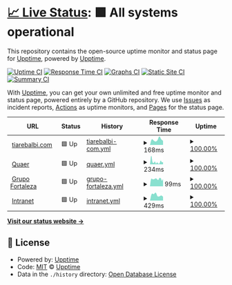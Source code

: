 # [📈 Live Status](https://uptime.tiarebalbi.com): <!--live status--> **🟩 All systems operational**

This repository contains the open-source uptime monitor and status page for [Upptime](https://upptime.js.org), powered by [Upptime](https://github.com/upptime/upptime).

[![Uptime CI](https://github.com/koj-co/upptime/workflows/Uptime%20CI/badge.svg)](https://github.com/koj-co/upptime/actions?query=workflow%3A%22Uptime+CI%22)
[![Response Time CI](https://github.com/koj-co/upptime/workflows/Response%20Time%20CI/badge.svg)](https://github.com/koj-co/upptime/actions?query=workflow%3A%22Response+Time+CI%22)
[![Graphs CI](https://github.com/koj-co/upptime/workflows/Graphs%20CI/badge.svg)](https://github.com/koj-co/upptime/actions?query=workflow%3A%22Graphs+CI%22)
[![Static Site CI](https://github.com/koj-co/upptime/workflows/Static%20Site%20CI/badge.svg)](https://github.com/koj-co/upptime/actions?query=workflow%3A%22Static+Site+CI%22)
[![Summary CI](https://github.com/koj-co/upptime/workflows/Summary%20CI/badge.svg)](https://github.com/koj-co/upptime/actions?query=workflow%3A%22Summary+CI%22)

With [Upptime](https://upptime.js.org), you can get your own unlimited and free uptime monitor and status page, powered entirely by a GitHub repository. We use [Issues](https://github.com/upptime/upptime/issues) as incident reports, [Actions](https://github.com/upptime/upptime/actions) as uptime monitors, and [Pages](https://uptime.tiarebalbi.com) for the status page.

<!--start: status pages-->
<!-- This summary is generated by Upptime (https://github.com/upptime/upptime) -->
<!-- Do not edit this manually, your changes will be overwritten -->
<!-- prettier-ignore -->
| URL | Status | History | Response Time | Uptime |
| --- | ------ | ------- | ------------- | ------ |
| <img alt="" src="https://favicons.githubusercontent.com/tiarebalbi.com" height="13"> [tiarebalbi.com](https://tiarebalbi.com) | 🟩 Up | [tiarebalbi-com.yml](https://github.com/tiarebalbi/uptime/commits/master/history/tiarebalbi-com.yml) | <details><summary><img alt="Response time graph" src="./graphs/tiarebalbi-com/response-time-week.png" height="20"> 168ms</summary><br><a href="https://uptime.tiarebalbi.com/history/tiarebalbi-com"><img alt="Response time 168" src="https://img.shields.io/endpoint?url=https%3A%2F%2Fraw.githubusercontent.com%2Ftiarebalbi%2Fuptime%2Fmaster%2Fapi%2Ftiarebalbi-com%2Fresponse-time.json"></a><br><a href="https://uptime.tiarebalbi.com/history/tiarebalbi-com"><img alt="24-hour response time 115" src="https://img.shields.io/endpoint?url=https%3A%2F%2Fraw.githubusercontent.com%2Ftiarebalbi%2Fuptime%2Fmaster%2Fapi%2Ftiarebalbi-com%2Fresponse-time-day.json"></a><br><a href="https://uptime.tiarebalbi.com/history/tiarebalbi-com"><img alt="7-day response time 168" src="https://img.shields.io/endpoint?url=https%3A%2F%2Fraw.githubusercontent.com%2Ftiarebalbi%2Fuptime%2Fmaster%2Fapi%2Ftiarebalbi-com%2Fresponse-time-week.json"></a><br><a href="https://uptime.tiarebalbi.com/history/tiarebalbi-com"><img alt="30-day response time 168" src="https://img.shields.io/endpoint?url=https%3A%2F%2Fraw.githubusercontent.com%2Ftiarebalbi%2Fuptime%2Fmaster%2Fapi%2Ftiarebalbi-com%2Fresponse-time-month.json"></a><br><a href="https://uptime.tiarebalbi.com/history/tiarebalbi-com"><img alt="1-year response time 168" src="https://img.shields.io/endpoint?url=https%3A%2F%2Fraw.githubusercontent.com%2Ftiarebalbi%2Fuptime%2Fmaster%2Fapi%2Ftiarebalbi-com%2Fresponse-time-year.json"></a></details> | <details><summary><a href="https://uptime.tiarebalbi.com/history/tiarebalbi-com">100.00%</a></summary><a href="https://uptime.tiarebalbi.com/history/tiarebalbi-com"><img alt="All-time uptime 100.00%" src="https://img.shields.io/endpoint?url=https%3A%2F%2Fraw.githubusercontent.com%2Ftiarebalbi%2Fuptime%2Fmaster%2Fapi%2Ftiarebalbi-com%2Fuptime.json"></a><br><a href="https://uptime.tiarebalbi.com/history/tiarebalbi-com"><img alt="24-hour uptime 100.00%" src="https://img.shields.io/endpoint?url=https%3A%2F%2Fraw.githubusercontent.com%2Ftiarebalbi%2Fuptime%2Fmaster%2Fapi%2Ftiarebalbi-com%2Fuptime-day.json"></a><br><a href="https://uptime.tiarebalbi.com/history/tiarebalbi-com"><img alt="7-day uptime 100.00%" src="https://img.shields.io/endpoint?url=https%3A%2F%2Fraw.githubusercontent.com%2Ftiarebalbi%2Fuptime%2Fmaster%2Fapi%2Ftiarebalbi-com%2Fuptime-week.json"></a><br><a href="https://uptime.tiarebalbi.com/history/tiarebalbi-com"><img alt="30-day uptime 100.00%" src="https://img.shields.io/endpoint?url=https%3A%2F%2Fraw.githubusercontent.com%2Ftiarebalbi%2Fuptime%2Fmaster%2Fapi%2Ftiarebalbi-com%2Fuptime-month.json"></a><br><a href="https://uptime.tiarebalbi.com/history/tiarebalbi-com"><img alt="1-year uptime 100.00%" src="https://img.shields.io/endpoint?url=https%3A%2F%2Fraw.githubusercontent.com%2Ftiarebalbi%2Fuptime%2Fmaster%2Fapi%2Ftiarebalbi-com%2Fuptime-year.json"></a></details>
| <img alt="" src="https://favicons.githubusercontent.com/quaer.cloud" height="13"> [Quaer](https://quaer.cloud) | 🟩 Up | [quaer.yml](https://github.com/tiarebalbi/uptime/commits/master/history/quaer.yml) | <details><summary><img alt="Response time graph" src="./graphs/quaer/response-time-week.png" height="20"> 234ms</summary><br><a href="https://uptime.tiarebalbi.com/history/quaer"><img alt="Response time 234" src="https://img.shields.io/endpoint?url=https%3A%2F%2Fraw.githubusercontent.com%2Ftiarebalbi%2Fuptime%2Fmaster%2Fapi%2Fquaer%2Fresponse-time.json"></a><br><a href="https://uptime.tiarebalbi.com/history/quaer"><img alt="24-hour response time 110" src="https://img.shields.io/endpoint?url=https%3A%2F%2Fraw.githubusercontent.com%2Ftiarebalbi%2Fuptime%2Fmaster%2Fapi%2Fquaer%2Fresponse-time-day.json"></a><br><a href="https://uptime.tiarebalbi.com/history/quaer"><img alt="7-day response time 234" src="https://img.shields.io/endpoint?url=https%3A%2F%2Fraw.githubusercontent.com%2Ftiarebalbi%2Fuptime%2Fmaster%2Fapi%2Fquaer%2Fresponse-time-week.json"></a><br><a href="https://uptime.tiarebalbi.com/history/quaer"><img alt="30-day response time 234" src="https://img.shields.io/endpoint?url=https%3A%2F%2Fraw.githubusercontent.com%2Ftiarebalbi%2Fuptime%2Fmaster%2Fapi%2Fquaer%2Fresponse-time-month.json"></a><br><a href="https://uptime.tiarebalbi.com/history/quaer"><img alt="1-year response time 234" src="https://img.shields.io/endpoint?url=https%3A%2F%2Fraw.githubusercontent.com%2Ftiarebalbi%2Fuptime%2Fmaster%2Fapi%2Fquaer%2Fresponse-time-year.json"></a></details> | <details><summary><a href="https://uptime.tiarebalbi.com/history/quaer">100.00%</a></summary><a href="https://uptime.tiarebalbi.com/history/quaer"><img alt="All-time uptime 100.00%" src="https://img.shields.io/endpoint?url=https%3A%2F%2Fraw.githubusercontent.com%2Ftiarebalbi%2Fuptime%2Fmaster%2Fapi%2Fquaer%2Fuptime.json"></a><br><a href="https://uptime.tiarebalbi.com/history/quaer"><img alt="24-hour uptime 100.00%" src="https://img.shields.io/endpoint?url=https%3A%2F%2Fraw.githubusercontent.com%2Ftiarebalbi%2Fuptime%2Fmaster%2Fapi%2Fquaer%2Fuptime-day.json"></a><br><a href="https://uptime.tiarebalbi.com/history/quaer"><img alt="7-day uptime 100.00%" src="https://img.shields.io/endpoint?url=https%3A%2F%2Fraw.githubusercontent.com%2Ftiarebalbi%2Fuptime%2Fmaster%2Fapi%2Fquaer%2Fuptime-week.json"></a><br><a href="https://uptime.tiarebalbi.com/history/quaer"><img alt="30-day uptime 100.00%" src="https://img.shields.io/endpoint?url=https%3A%2F%2Fraw.githubusercontent.com%2Ftiarebalbi%2Fuptime%2Fmaster%2Fapi%2Fquaer%2Fuptime-month.json"></a><br><a href="https://uptime.tiarebalbi.com/history/quaer"><img alt="1-year uptime 100.00%" src="https://img.shields.io/endpoint?url=https%3A%2F%2Fraw.githubusercontent.com%2Ftiarebalbi%2Fuptime%2Fmaster%2Fapi%2Fquaer%2Fuptime-year.json"></a></details>
| <img alt="" src="https://favicons.githubusercontent.com/grupofortalezaserv.com" height="13"> [Grupo Fortaleza](https://grupofortalezaserv.com) | 🟩 Up | [grupo-fortaleza.yml](https://github.com/tiarebalbi/uptime/commits/master/history/grupo-fortaleza.yml) | <details><summary><img alt="Response time graph" src="./graphs/grupo-fortaleza/response-time-week.png" height="20"> 99ms</summary><br><a href="https://uptime.tiarebalbi.com/history/grupo-fortaleza"><img alt="Response time 99" src="https://img.shields.io/endpoint?url=https%3A%2F%2Fraw.githubusercontent.com%2Ftiarebalbi%2Fuptime%2Fmaster%2Fapi%2Fgrupo-fortaleza%2Fresponse-time.json"></a><br><a href="https://uptime.tiarebalbi.com/history/grupo-fortaleza"><img alt="24-hour response time 96" src="https://img.shields.io/endpoint?url=https%3A%2F%2Fraw.githubusercontent.com%2Ftiarebalbi%2Fuptime%2Fmaster%2Fapi%2Fgrupo-fortaleza%2Fresponse-time-day.json"></a><br><a href="https://uptime.tiarebalbi.com/history/grupo-fortaleza"><img alt="7-day response time 99" src="https://img.shields.io/endpoint?url=https%3A%2F%2Fraw.githubusercontent.com%2Ftiarebalbi%2Fuptime%2Fmaster%2Fapi%2Fgrupo-fortaleza%2Fresponse-time-week.json"></a><br><a href="https://uptime.tiarebalbi.com/history/grupo-fortaleza"><img alt="30-day response time 99" src="https://img.shields.io/endpoint?url=https%3A%2F%2Fraw.githubusercontent.com%2Ftiarebalbi%2Fuptime%2Fmaster%2Fapi%2Fgrupo-fortaleza%2Fresponse-time-month.json"></a><br><a href="https://uptime.tiarebalbi.com/history/grupo-fortaleza"><img alt="1-year response time 99" src="https://img.shields.io/endpoint?url=https%3A%2F%2Fraw.githubusercontent.com%2Ftiarebalbi%2Fuptime%2Fmaster%2Fapi%2Fgrupo-fortaleza%2Fresponse-time-year.json"></a></details> | <details><summary><a href="https://uptime.tiarebalbi.com/history/grupo-fortaleza">100.00%</a></summary><a href="https://uptime.tiarebalbi.com/history/grupo-fortaleza"><img alt="All-time uptime 100.00%" src="https://img.shields.io/endpoint?url=https%3A%2F%2Fraw.githubusercontent.com%2Ftiarebalbi%2Fuptime%2Fmaster%2Fapi%2Fgrupo-fortaleza%2Fuptime.json"></a><br><a href="https://uptime.tiarebalbi.com/history/grupo-fortaleza"><img alt="24-hour uptime 100.00%" src="https://img.shields.io/endpoint?url=https%3A%2F%2Fraw.githubusercontent.com%2Ftiarebalbi%2Fuptime%2Fmaster%2Fapi%2Fgrupo-fortaleza%2Fuptime-day.json"></a><br><a href="https://uptime.tiarebalbi.com/history/grupo-fortaleza"><img alt="7-day uptime 100.00%" src="https://img.shields.io/endpoint?url=https%3A%2F%2Fraw.githubusercontent.com%2Ftiarebalbi%2Fuptime%2Fmaster%2Fapi%2Fgrupo-fortaleza%2Fuptime-week.json"></a><br><a href="https://uptime.tiarebalbi.com/history/grupo-fortaleza"><img alt="30-day uptime 100.00%" src="https://img.shields.io/endpoint?url=https%3A%2F%2Fraw.githubusercontent.com%2Ftiarebalbi%2Fuptime%2Fmaster%2Fapi%2Fgrupo-fortaleza%2Fuptime-month.json"></a><br><a href="https://uptime.tiarebalbi.com/history/grupo-fortaleza"><img alt="1-year uptime 100.00%" src="https://img.shields.io/endpoint?url=https%3A%2F%2Fraw.githubusercontent.com%2Ftiarebalbi%2Fuptime%2Fmaster%2Fapi%2Fgrupo-fortaleza%2Fuptime-year.json"></a></details>
| <img alt="" src="https://favicons.githubusercontent.com/intranet.grupofortalezaserv.com" height="13"> [Intranet](https://intranet.grupofortalezaserv.com) | 🟩 Up | [intranet.yml](https://github.com/tiarebalbi/uptime/commits/master/history/intranet.yml) | <details><summary><img alt="Response time graph" src="./graphs/intranet/response-time-week.png" height="20"> 429ms</summary><br><a href="https://uptime.tiarebalbi.com/history/intranet"><img alt="Response time 429" src="https://img.shields.io/endpoint?url=https%3A%2F%2Fraw.githubusercontent.com%2Ftiarebalbi%2Fuptime%2Fmaster%2Fapi%2Fintranet%2Fresponse-time.json"></a><br><a href="https://uptime.tiarebalbi.com/history/intranet"><img alt="24-hour response time 364" src="https://img.shields.io/endpoint?url=https%3A%2F%2Fraw.githubusercontent.com%2Ftiarebalbi%2Fuptime%2Fmaster%2Fapi%2Fintranet%2Fresponse-time-day.json"></a><br><a href="https://uptime.tiarebalbi.com/history/intranet"><img alt="7-day response time 429" src="https://img.shields.io/endpoint?url=https%3A%2F%2Fraw.githubusercontent.com%2Ftiarebalbi%2Fuptime%2Fmaster%2Fapi%2Fintranet%2Fresponse-time-week.json"></a><br><a href="https://uptime.tiarebalbi.com/history/intranet"><img alt="30-day response time 429" src="https://img.shields.io/endpoint?url=https%3A%2F%2Fraw.githubusercontent.com%2Ftiarebalbi%2Fuptime%2Fmaster%2Fapi%2Fintranet%2Fresponse-time-month.json"></a><br><a href="https://uptime.tiarebalbi.com/history/intranet"><img alt="1-year response time 429" src="https://img.shields.io/endpoint?url=https%3A%2F%2Fraw.githubusercontent.com%2Ftiarebalbi%2Fuptime%2Fmaster%2Fapi%2Fintranet%2Fresponse-time-year.json"></a></details> | <details><summary><a href="https://uptime.tiarebalbi.com/history/intranet">100.00%</a></summary><a href="https://uptime.tiarebalbi.com/history/intranet"><img alt="All-time uptime 100.00%" src="https://img.shields.io/endpoint?url=https%3A%2F%2Fraw.githubusercontent.com%2Ftiarebalbi%2Fuptime%2Fmaster%2Fapi%2Fintranet%2Fuptime.json"></a><br><a href="https://uptime.tiarebalbi.com/history/intranet"><img alt="24-hour uptime 100.00%" src="https://img.shields.io/endpoint?url=https%3A%2F%2Fraw.githubusercontent.com%2Ftiarebalbi%2Fuptime%2Fmaster%2Fapi%2Fintranet%2Fuptime-day.json"></a><br><a href="https://uptime.tiarebalbi.com/history/intranet"><img alt="7-day uptime 100.00%" src="https://img.shields.io/endpoint?url=https%3A%2F%2Fraw.githubusercontent.com%2Ftiarebalbi%2Fuptime%2Fmaster%2Fapi%2Fintranet%2Fuptime-week.json"></a><br><a href="https://uptime.tiarebalbi.com/history/intranet"><img alt="30-day uptime 100.00%" src="https://img.shields.io/endpoint?url=https%3A%2F%2Fraw.githubusercontent.com%2Ftiarebalbi%2Fuptime%2Fmaster%2Fapi%2Fintranet%2Fuptime-month.json"></a><br><a href="https://uptime.tiarebalbi.com/history/intranet"><img alt="1-year uptime 100.00%" src="https://img.shields.io/endpoint?url=https%3A%2F%2Fraw.githubusercontent.com%2Ftiarebalbi%2Fuptime%2Fmaster%2Fapi%2Fintranet%2Fuptime-year.json"></a></details>

<!--end: status pages-->

[**Visit our status website →**](https://uptime.tiarebalbi.com)

## 📄 License

- Powered by: [Upptime](https://github.com/upptime/upptime)
- Code: [MIT](./LICENSE) © [Upptime](https://upptime.js.org)
- Data in the `./history` directory: [Open Database License](https://opendatacommons.org/licenses/odbl/1-0/)
